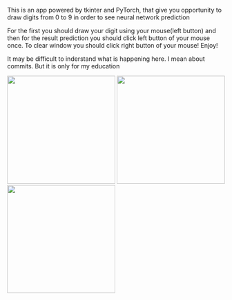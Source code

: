 This is an app powered by tkinter and PyTorch, that give you opportunity to draw digits from 0 to 9 in order to see neural network prediction

For the first you should draw your digit using your mouse(left button) and then for the result prediction you should click left button of your mouse once.
To clear window you should click right button of your mouse!
Enjoy!

It may be difficult to inderstand what is happening here. I mean about commits.
But it is only for my education 


<img src="https://user-images.githubusercontent.com/75368806/132856211-ffaae41b-beb1-4893-96f5-dc77e7ae310e.png" width="250">
<img src="https://user-images.githubusercontent.com/75368806/132856358-2d8dc7a1-d2aa-4151-a275-733ba1f78d91.png" width="250">
<img src="https://user-images.githubusercontent.com/75368806/132856413-e1681d3f-1c7a-4faa-9185-e70a6c4afc31.png" width="250">
